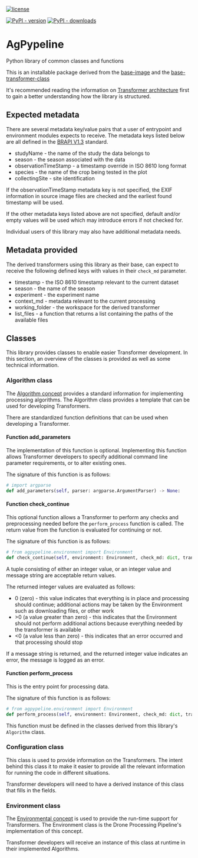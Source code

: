 [![license](https://img.shields.io/badge/license-BSD%203-green?logo=Open-Source-Initiative)](https://github.com/AgPipeline/agpypeline/blob/add_badges/LICENSE)

[![PyPI - version](https://img.shields.io/pypi/v/agpypeline?label=AgPypeline&color=green)](https://pypi.org/project/agpypeline/)
[![PyPI - downloads](https://img.shields.io/pypi/dm/agpypeline)](https://pypi.org/project/agpypeline/)

# AgPypeline
Python library of common classes and functions

This is an installable package derived from the [base-image](https://github.com/AgPipeline/base-docker-support/tree/master/base-image) and the
[base-transformer-class](https://github.com/AgPipeline/drone-pipeline-environment/tree/master/base-transformer-class)

It's recommended reading the information on [Transformer architecture](https://agpipeline.github.io/transformers/transformers) first to gain a better understanding how the library is structured.

## Expected metadata
There are several metadata key/value pairs that a user of entrypoint and environment modules expects to receive.
The metadata keys listed below are all defined in the [BRAPI V1.3](https://brapi.docs.apiary.io/#) standard.

*  studyName - the name of the study the data belongs to
*  season - the season associated with the data
*  observationTimeStamp - a timestamp override in ISO 8610 long format
*  species - the name of the crop being tested in the plot
*  collectingSite - site identification

If the observationTimeStamp metadata key is not specified, the EXIF information in source image files are checked and the earliest found timestamp will be used. 

If the other metadata keys listed above are not specified, default and/or empty values will be used which may introduce errors if not checked for.

Individual users of this library may also have additional metadata needs.

## Metadata provided
The derived transformers using this library as their base, can expect to receive the following defined keys with values in their `check_md` parameter.

* timestamp - the ISO 8610 timestamp relevant to the current dataset
* season - the name of the season
* experiment - the experiment name
* context_md - metadata relevant to the current processing
* working_folder - the workspace for the derived transformer
* list_files - a function that returns a list containing the paths of the available files

## Classes
This library provides classes to enable easier Transformer development.
In this section, an overview of the classes is provided as well as some technical information.

### Algorithm class
The [Algorithm concept](https://agpipeline.github.io/transformers/transformers#algorithm-) provides a standard information for implementing processing algorithms.
The Algorithm class provides a template that can be used for developing Transformers.

There are standardized function definitions that can be used when developing a Transformer.

#### Function add_parameters
The implementation of this function is optional.
Implementing this function allows Transformer developers to specify additional command line parameter requirements, or to alter existing ones.

The signature of this function is as follows:
```python
# import argparse
def add_parameters(self, parser: argparse.ArgumentParser) -> None:
```

#### Function check_continue
This optional function allows a Transformer to perform any checks and preprocessing needed before the `perform_process` function is called.
The return value from the function is evaluated for continuing or not.

The signature of this function is as follows:
```python
# from agpypeline.environment import Environment
def check_continue(self, environment: Environment, check_md: dict, transformer_md: list, full_md: list) -> tuple:
```

A tuple consisting of either an integer value, or an integer value and message string are acceptable return values.

The returned integer values are evaluated as follows:
* 0 (zero) - this value indicates that everything is in place and processing should continue; additional actions may be taken by the Environment such as downloading files, or other work
* \>0 (a value greater than zero) - this indicates that the Environment should not perform additional actions because everything needed by the transformer is available
* \<0 (a value less than zero) - this indicates that an error occurred and that processing should stop

If a message string is returned, and the returned integer value indicates an error, the message is logged as an error.

#### Function perform_process
This is the entry point for processing data.

The signature of this function is as follows:
```python
# from agpypeline.environment import Environment
def perform_process(self, environment: Environment, check_md: dict, transformer_md: dict, full_md: list) -> dict:
```

This function must be defined in the classes derived from this library's `Algorithm` class.

### Configuration class
This class is used to provide information on the Transformers.
The intent behind this class it to make it easier to provide all the relevant information for running the code in different situations.

Transformer developers will need to have a derived instance of this class that fills in the fields.

### Environment class
The [Environmental concept](https://agpipeline.github.io/transformers/transformers#environmental-) is used to provide the run-time support for Transformers.
The Environment class is the Drone Processing Pipeline's implementation of this concept.

Transformer developers will receive an instance of this class at runtime in their implemented Algorithms.
 